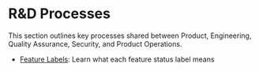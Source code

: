 # R&D Processes

This section outlines key processes shared between Product, Engineering, Quality Assurance, Security, and Product Operations.

* [Feature Labels](operations/research-and-development/processes/feature-labels.md): Learn what each feature status label means
